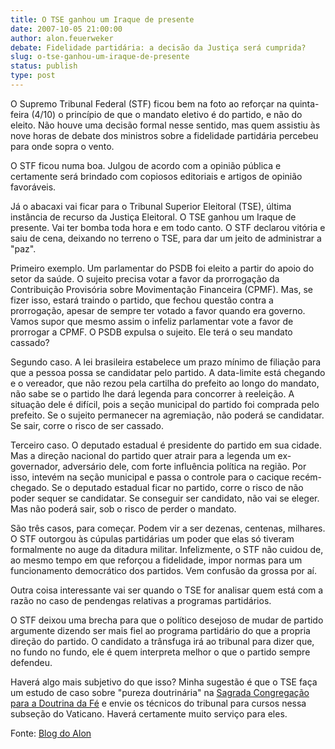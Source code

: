 ```yaml
---
title: O TSE ganhou um Iraque de presente 
date: 2007-10-05 21:00:00
author: alon.feuerweker
debate: Fidelidade partidária: a decisão da Justiça será cumprida?
slug: o-tse-ganhou-um-iraque-de-presente
status: publish 
type: post
---
```


  
O Supremo Tribunal Federal (STF) ficou bem na foto ao reforçar na quinta-feira (4/10) o princípio de que o mandato eletivo é do partido, e não do eleito. Não houve uma decisão formal nesse sentido, mas quem assistiu às nove horas de debate dos ministros sobre a fidelidade partidária percebeu para onde sopra o vento.   
  
O STF ficou numa boa. Julgou de acordo com a opinião pública e certamente será brindado com copiosos editoriais e artigos de opinião favoráveis.   
  
Já o abacaxi vai ficar para o Tribunal Superior Eleitoral (TSE), última instância de recurso da Justiça Eleitoral. O TSE ganhou um Iraque de presente. Vai ter bomba toda hora e em todo canto. O STF declarou vitória e saiu de cena, deixando no terreno o TSE, para dar um jeito de administrar a "paz".   
  
Primeiro exemplo. Um parlamentar do PSDB foi eleito a partir do apoio do setor da saúde. O sujeito precisa votar a favor da prorrogação da Contribuição Provisória sobre Movimentação Financeira (CPMF). Mas, se fizer isso, estará traindo o partido, que fechou questão contra a prorrogação, apesar de sempre ter votado a favor quando era governo. Vamos supor que mesmo assim o infeliz parlamentar vote a favor de prorrogar a CPMF. O PSDB expulsa o sujeito. Ele terá o seu mandato cassado?  
  
Segundo caso. A lei brasileira estabelece um prazo mínimo de filiação para que a pessoa possa se candidatar pelo partido. A data-limite está chegando e o vereador, que não rezou pela cartilha do prefeito ao longo do mandato, não sabe se o partido lhe dará legenda para concorrer à reeleição. A situação dele é difícil, pois a seção municipal do partido foi comprada pelo prefeito. Se o sujeito permanecer na agremiação, não poderá se candidatar. Se sair, corre o risco de ser cassado.  
  
Terceiro caso. O deputado estadual é presidente do partido em sua cidade. Mas a direção nacional do partido quer atrair para a legenda um ex-governador, adversário dele, com forte influência política na região. Por isso, intevém na seção municipal e passa o controle para o cacique recém-chegado. Se o deputado estadual ficar no partido, corre o risco de não poder sequer se candidatar. Se conseguir ser candidato, não vai se eleger. Mas não poderá sair, sob o risco de perder o mandato.  
  
São três casos, para começar. Podem vir a ser dezenas, centenas, milhares. O STF outorgou às cúpulas partidárias um poder que elas só tiveram formalmente no auge da ditadura militar. Infelizmente, o STF não cuidou de, ao mesmo tempo em que reforçou a fidelidade, impor normas para um funcionamento democrático dos partidos. Vem confusão da grossa por aí.  
  
Outra coisa interessante vai ser quando o TSE for analisar quem está com a razão no caso de pendengas relativas a programas partidários.   
  
O STF deixou uma brecha para que o político desejoso de mudar de partido argumente dizendo ser mais fiel ao programa partidário do que a propria direção do partido. O candidato a trânsfuga irá ao tribunal para dizer que, no fundo no fundo, ele é quem interpreta melhor o que o partido sempre defendeu.   
  
Haverá algo mais subjetivo do que isso? Minha sugestão é que o TSE faça um estudo de caso sobre "pureza doutrinária" na [Sagrada Congregação para a Doutrina da Fé](http://www.vatican.va/roman_curia/congregations/cfaith/index_po.htm) e envie os técnicos do tribunal para cursos nessa subseção do Vaticano. Haverá certamente muito serviço para eles.   
  
Fonte: [Blog do Alon](http://blogdoalon.blogspot.com/)
